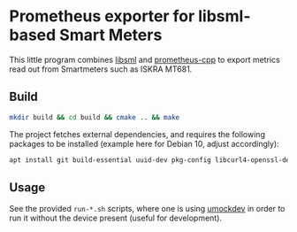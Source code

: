 # Prometheus exporter for libsml-based Smart Meters

This little program combines [libsml](https://github.com/volkszaehler/libsml)
and [prometheus-cpp](https://github.com/jupp0r/prometheus-cpp) to export metrics
read out from Smartmeters such as ISKRA MT681.

## Build

```bash
mkdir build && cd build && cmake .. && make 
``` 

The project fetches external dependencies, and requires the following packages
to be installed (example here for Debian 10, adjust accordingly):

```bash
apt install git build-essential uuid-dev pkg-config libcurl4-openssl-dev zlib1g-dev
```

## Usage

See the provided `run-*.sh` scripts, where one is
using [umockdev](https://github.com/martinpitt/umockdev) in order to run it
without the device present (useful for development).
